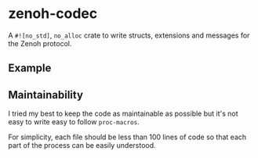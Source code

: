 # zenoh-codec

A `#![no_std]`, `no_alloc` crate to write structs, extensions and messages for the Zenoh protocol.

## Example



## Maintainability

I tried my best to keep the code as maintainable as possible but it's not easy to write easy to follow
`proc-macros`.

For simplicity, each file should be less than 100 lines of code so that each part of the process can be
easily understood.
